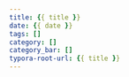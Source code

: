 ```yaml
---
title: {{ title }}
date: {{ date }}
tags: []
category: []
category_bar: []
typora-root-url: {{ title }}
---
```

